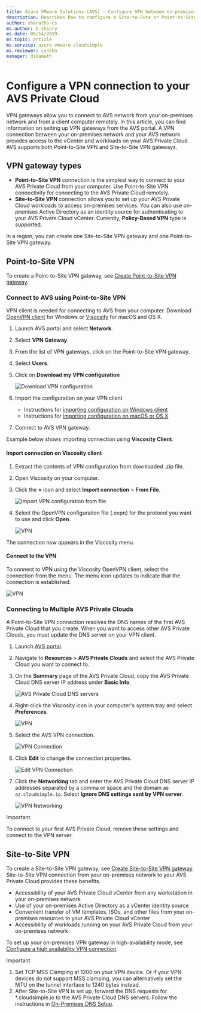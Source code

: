 ```yaml
--- 
title: Azure VMware Solutions (AVS) - Configure VPN between on-premises and AVS Private Cloud
description: Describes how to configure a Site-to-Site or Point-to-Site VPN connection between your on-premises network and your AVS Private Cloud
author: sharaths-cs
ms.author: b-shsury 
ms.date: 08/14/2019 
ms.topic: article 
ms.service: azure-vmware-cloudsimple 
ms.reviewer: cynthn 
manager: dikamath 
---
```


# Configure a VPN connection to your AVS Private Cloud

VPN gateways allow you to connect to AVS network from your on-premises network and from a client computer remotely. In this article, you can find information on setting up VPN gateways from the AVS portal. A VPN connection between your on-premises network and your AVS network provides access to the vCenter and workloads on your AVS Private Cloud. AVS supports both Point-to-Site VPN and Site-to-Site VPN gateways.

## VPN gateway types

* **Point-to-Site VPN** connection is the simplest way to connect to your AVS Private Cloud from your computer. Use Point-to-Site VPN connectivity for connecting to the AVS Private Cloud remotely.
* **Site-to-Site VPN** connection allows you to set up your AVS Private Cloud workloads to access on-premises services. You can also use on-premises Active Directory as an identity source for authenticating to your AVS Private Cloud vCenter. Currently, **Policy-Based VPN** type is supported.

In a region, you can create one Site-to-Site VPN gateway and one Point-to-Site VPN gateway.

## Point-to-Site VPN

To create a Point-to-Site VPN gateway, see [Create Point-to-Site VPN gateway](vpn-gateway.md#create-point-to-site-vpn-gateway).

### Connect to AVS using Point-to-Site VPN

VPN client is needed for connecting to AVS from your computer. Download [OpenVPN client](https://openvpn.net/community-downloads/) for Windows or [Viscosity](https://www.sparklabs.com/viscosity/download/) for macOS and OS X.

1. Launch AVS portal and select **Network**.
2. Select **VPN Gateway**.
3. From the list of VPN gateways, click on the Point-to-Site VPN gateway.
4. Select **Users**.
5. Click on **Download my VPN configuration**

    ![Download VPN configuration](media/download-p2s-vpn-configuration.png)

6. Import the configuration on your VPN client

    * Instructions for [importing configuration on Windows client](https://openvpn.net/vpn-server-resources/connecting-to-access-server-with-windows/#openvpn-open-source-openvpn-gui-program)
    * Instructions for [importing configuration on macOS or OS X](https://www.sparklabs.com/support/kb/article/getting-started-with-viscosity-mac/#creating-your-first-connection)

7. Connect to AVS VPN gateway.

Example below shows importing connection using **Viscosity Client**.

#### Import connection on Viscosity client

1. Extract the contents of VPN configuration from downloaded .zip file.

2. Open Viscosity on your computer.

3. Click the **+** icon and select **Import connection** > **From File**.

    ![Import VPN configuration from file](media/import-p2s-vpn-config.png)

4. Select the OpenVPN configuration file (.ovpn) for the protocol you want to use and click **Open**.

    ![VPN](media/import-p2s-vpn-config-choose-ovpn.png)

The connection now appears in the Viscosity menu.

#### Connect to the VPN

To connect to VPN using the Viscosity OpenVPN client, select the connection from the menu. The menu icon updates to indicate that the connection is established.

![VPN](media/vis03.png)

### Connecting to Multiple AVS Private Clouds

A Point-to-Site VPN connection resolves the DNS names of the first AVS Private Cloud that you create. When you want to access other AVS Private Clouds, you must update the DNS server on your VPN client.

1. Launch [AVS portal](access-cloudsimple-portal.md).

2. Navigate to **Resources** > **AVS Private Clouds** and select the AVS Private Cloud you want to connect to.

3. On the **Summary** page of the AVS Private Cloud, copy the AVS Private Cloud DNS server IP address under **Basic Info**.

    ![AVS Private Cloud DNS servers](media/private-cloud-dns-server.png)

4. Right-click the Viscosity icon in your computer's system tray and select **Preferences**.

    ![VPN](media/vis00.png)

5. Select the AVS VPN connection.

    ![VPN Connection](media/viscosity-client.png)

6. Click **Edit** to change the connection properties.

    ![Edit VPN Connection](media/viscosity-edit-connection.png)

7. Click the **Networking** tab and enter the AVS Private Cloud DNS server IP addresses separated by a comma or space and the domain as ```az.cloudsimple.io```. Select **Ignore DNS settings sent by VPN server**.

    ![VPN Networking](media/viscosity-edit-connection-networking.png)

> [!IMPORTANT]
> To connect to your first AVS Private Cloud, remove these settings and connect to the VPN server.

## Site-to-Site VPN

To create a Site-to-Site VPN gateway, see [Create Site-to-Site VPN gateway](vpn-gateway.md#set-up-a-site-to-site-vpn-gateway). Site-to-Site VPN connection from your on-premises network to your AVS Private Cloud provides these benefits. 

* Accessibility of your AVS Private Cloud vCenter from any workstation in your on-premises network
* Use of your on-premises Active Directory as a vCenter identity source
* Convenient transfer of VM templates, ISOs, and other files from your on-premises resources to your AVS Private Cloud vCenter
* Accessibility of workloads running on your AVS Private Cloud from your on-premises network

To set up your on-premises VPN gateway in high-availability mode, see [Configure a high availability VPN connection](high-availability-vpn-connection.md).

> [!IMPORTANT]
>    1. Set TCP MSS Clamping at 1200 on your VPN device. Or if your VPN devices do not support MSS clamping, you can alternatively set the MTU on the tunnel interface to 1240 bytes instead.
> 2. After Site-to-Site VPN is set up, forward the DNS requests for *.cloudsimple.io to the AVS Private Cloud DNS servers. Follow the instructions in [On-Premises DNS Setup](on-premises-dns-setup.md).
